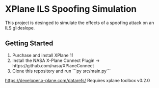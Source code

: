 # XPlane ILS Spoofing Simulation
This project is desinged to simulate the effects of a spoofing attack on an ILS glideslope.
<h2>Getting Started</h2>
<ol>
<li>Purchase and install XPlane 11</li>
<li>Install the NASA X-Plane Connect Plugin -> https://github.com/nasa/XPlaneConnect</li>
<li>Clone this repository and run ```py src/main.py```</li>
</ol>

https://developer.x-plane.com/datarefs/
Requires xplane toolbox v0.2.0
